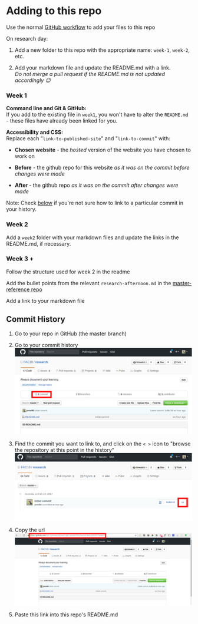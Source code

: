 # Adding to this repo

Use the normal [GitHub workflow](https://guides.github.com/introduction/flow/) to add your files to this repo

On research day:
1. Add a new folder to this repo with the appropriate name: `week-1`, `week-2`, etc.

2. Add your markdown file and update the README.md with a link.  
_Do not merge a pull request if the README.md is not updated accordingly :wink:_


### Week 1
**Command line and Git & GitHub:**  
If you add to the existing file in `week1`, you won't have to alter the `README.md` - these files have already been linked for you.

**Accessibility and CSS:**  
Replace each "`link-to-published-site`" and "`link-to-commit`" with:
+ **Chosen website** - the _hosted_ version of the website you have chosen to work on

+ **Before** - the github repo for this website _as it was on the commit before changes were made_

+ **After** - the github repo _as it was on the commit after changes were made_

Note: Check [below](#commit-history) if you're not sure how to link to a particular commit in your history.

### Week 2
Add a `week2` folder with your markdown files and update the links in the README.md, if necessary.

### Week 3 +
Follow the structure used for week 2 in the readme

Add the bullet points from the relevant `research-afternoon.md` in the [master-reference repo](https://github.com/foundersandcoders/master-reference)

Add a link to your markdown file


## Commit History

1. Go to your repo in GitHub (the master branch)

2. Go to your commit history
![](./images/commit-history.png)

3. Find the commit you want to link to, and click on the `< >` icon to "browse the repository at this point in the history"
![](./images/choosing-a-commit.png)

4. Copy the url
![](./images/copy-url.png)

5. Paste this link into this repo's README.md
